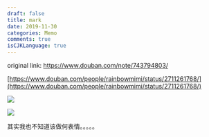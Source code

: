 ```yaml
---
draft: false
title: mark
date: 2019-11-30
categories: Memo
comments: true
isCJKLanguage: true
---
```


original link: https://www.douban.com/note/743794803/

[https://www.douban.com/people/rainbowmimi/status/2711261768/](https://www.douban.com/people/rainbowmimi/status/2711261768/)

![](../../assets/images/2019/11/x67885269.jpg)

![](../../assets/images/2019/11/x67885270.jpg)

其实我也不知道该做何表情。。。。。

